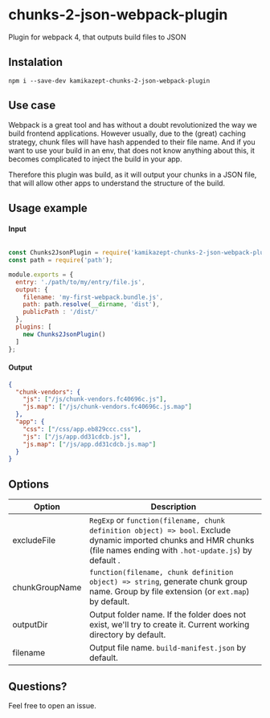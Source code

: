 # chunks-2-json-webpack-plugin
Plugin for webpack 4, that outputs build files to JSON

## Instalation 

```
npm i --save-dev kamikazept-chunks-2-json-webpack-plugin
```

## Use case

Webpack is a great tool and has without a doubt revolutionized the way we build frontend applications. However usually, due to the (great) caching strategy, chunk files will have hash appended to their file name. And if you want to use your build in an env, that does not know 
anything about this, it becomes complicated to inject the build in your app.

Therefore this plugin was build, as it will output your chunks in a JSON file, that will 
allow other apps to understand the structure of the build. 


## Usage example

#### Input

```javascript

const Chunks2JsonPlugin = require('kamikazept-chunks-2-json-webpack-plugin');
const path = require('path');

module.exports = {
  entry: './path/to/my/entry/file.js',
  output: {
    filename: 'my-first-webpack.bundle.js',
    path: path.resolve(__dirname, 'dist'),
    publicPath : '/dist/'
  },
  plugins: [
    new Chunks2JsonPlugin()
  ]
};

```

#### Output

```JSON
{
  "chunk-vendors": {
    "js": ["/js/chunk-vendors.fc40696c.js"],
    "js.map": ["/js/chunk-vendors.fc40696c.js.map"]
  },
  "app": {
    "css": ["/css/app.eb829ccc.css"],
    "js": ["/js/app.dd31cdcb.js"],
    "js.map": ["/js/app.dd31cdcb.js.map"]
  }
}
```

## Options

| Option | Description |
| ------------- |-------------|
| excludeFile | `RegExp` or `function(filename, chunk definition object) => bool`. Exclude dynamic imported chunks and HMR chunks (file names ending with `.hot-update.js`) by default . |
| chunkGroupName | `function(filename, chunk definition object) => string`, generate chunk group name. Group by file extension (or `ext.map`) by default. |
| outputDir | Output folder name. If the folder does not exist, we'll try to create it. Current working directory by default.  |
| filename | Output file name. `build-manifest.json` by default. |

## Questions? 

Feel free to open an issue. 